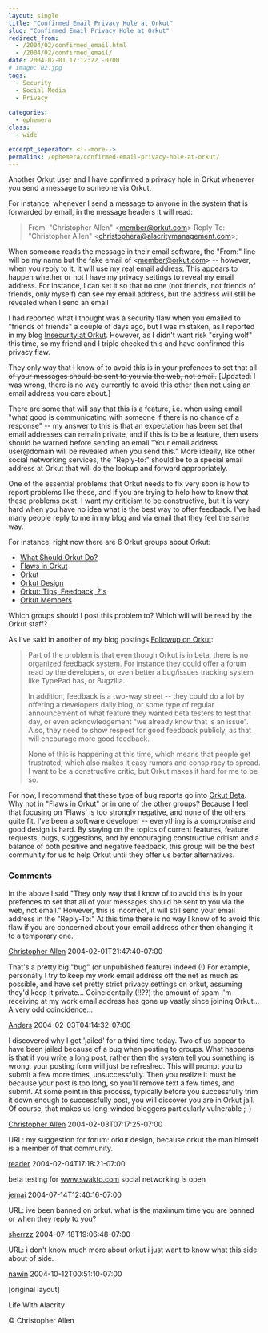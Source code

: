 ```yaml
---
layout: single
title: "Confirmed Email Privacy Hole at Orkut"
slug: "Confirmed Email Privacy Hole at Orkut"
redirect_from:
  - /2004/02/confirmed_email.html
  - /2004/02/confirmed_email/
date: 2004-02-01 17:12:22 -0700
# image: 02.jpg
tags: 
  - Security
  - Social Media
  - Privacy
  
categories:
  - ephemera
class:
  - wide

excerpt_seperator: <!--more-->
permalink: /ephemera/confirmed-email-privacy-hole-at-orkut/
---
```


Another Orkut user and I have confirmed a privacy hole in Orkut whenever you send a message to someone via Orkut.

For instance, whenever I send a message to anyone in the system that is forwarded by email, in the message headers it will read:

> From: "Christopher Allen" &lt;member@orkut.com&gt;
> Reply-To: "Christopher Allen" &lt;christophera@alacritymanagement.com&gt;;

When someone reads the message in their email software, the "From:" line will be my name but the fake email of &lt;member@orkut.com&gt; -- however, when you reply to it, it will use my real email address. This appears to happen whether or not I have my privacy settings to reveal my email address. For instance, I can set it so that no one (not friends, not friends of friends, only myself) can see my email address, but the address will still be revealed when I send an email

I had reported what I thought was a security flaw when you emailed to "friends of friends" a couple of days ago, but I was mistaken, as I reported in my blog [Insecurity at Orkut](/2004/01/insecurity_at_o.html). However, as I didn't want risk "crying wolf" this time, so my friend and I triple checked this and have confirmed this privacy flaw.

<s>They only way that I know of to avoid this is in your prefences to set that all of your messages should be sent to you via the web, not email.</s> \[Updated: I was wrong, there is no way currently to avoid this other then not using an email address you care about.\]

There are some that will say that this is a feature, i.e. when using email "what good is communicating with someone if there is no chance of a response" -- my answer to this is that an expectation has been set that email addresses can remain private, and if this is to be a feature, then users should be warned before sending an email "Your email address user@domain will be revealed when you send this." More ideally, like other social networking services, the "Reply-to:" should be to a special email address at Orkut that will do the lookup and forward appropriately.

One of the essential problems that Orkut needs to fix very soon is how to report problems like these, and if you are trying to help how to know that these problems exist. I want my criticism to be constructive, but it is very hard when you have no idea what is the best way to offer feedback. I've had many people reply to me in my blog and via email that they feel the same way.

For instance, right now there are 6 Orkut groups about Orkut:

* [What Should Orkut Do?](http://www.orkut.com/Community.aspx?cmm=617)
* [Flaws in Orkut](http://www.orkut.com/Community.aspx?cmm=2026)
* [Orkut](http://www.orkut.com/Community.aspx?cmm=3982)
* [Orkut Design](http://www.orkut.com/Community.aspx?cmm=1289)
* [Orkut: Tips, Feedback, ?'s](http://www.orkut.com/Community.aspx?cmm=781)
* [Orkut Members](http://www.orkut.com/Community.aspx?cmm=4556)

Which groups should I post this problem to? Which will will be read by the Orkut staff?

As I've said in another of my blog postings [Followup on Orkut](/2004/02/followup_on_ork.html):

> Part of the problem is that even though Orkut is in beta, there is no organized feedback system. For instance they could offer a forum read by the developers, or even better a bug/issues tracking system like TypePad has, or Bugzilla.
> 
> In addition, feedback is a two-way street -- they could do a lot by offering a developers daily blog, or some type of regular announcement of what feature they wanted beta testers to test that day, or even acknowledgement "we already know that is an issue". Also, they need to show respect for good feedback publicly, as that will encourage more good feedback.
> 
> None of this is happening at this time, which means that people get frustrated, which also makes it easy rumors and conspiracy to spread. I want to be a constructive critic, but Orkut makes it hard for me to be so.

For now, I recommend that these type of bug reports go into [Orkut Beta](http://www.orkut.com/Community.aspx?cmm=6048). Why not in "Flaws in Orkut" or in one of the other groups? Because I feel that focusing on 'Flaws' is too strongly negative, and none of the others quite fit. I've been a software developer -- everything is a compromise and good design is hard. By staying on the topics of current features, feature requests, bugs, suggestions, and by encouraging constructive critism and a balance of both positive and negative feedback, this group will be the best community for us to help Orkut until they offer us better alternatives.  

### Comments

In the above I said "They only way that I know of to avoid this is in your prefences to set that all of your messages should be sent to you via the web, not email." However, this is incorrect, it will still send your email address in the "Reply-To:" At this time there is no way I know of to avoid this flaw if you are concerned about your email address other then changing it to a temporary one.

[Christopher Allen](http://www.lifewithalacrity.com/) 2004-02-01T21:47:40-07:00

That's a pretty big "bug" (or unpublished feature) indeed (!) For example, personally I try to keep my work email address off the net as much as possible, and have set pretty strict privacy settings on orkut, assuming they'd keep it private... Coincidentally (!!??) the amount of spam I'm receiving at my work email address has gone up vastly since joining Orkut... A very odd coincidence...

[Anders](http://www.jacobsen.no/anders/blog/) 2004-02-03T04:14:32-07:00

I discovered why I got 'jailed' for a third time today. Two of us appear to have been jailed because of a bug when posting to groups. What happens is that if you write a long post, rather then the system tell you something is wrong, your posting form will just be refreshed. This will prompt you to submit a few more times, unsuccessfully. Then you realize it must be because your post is too long, so you'll remove text a few times, and submit. At some point in this process, typically before you successfully trim it down enough to successfully post, you will discover you are in Orkut jail. Of course, that makes us long-winded bloggers particularly vulnerable ;-)

[Christopher Allen](http://www.lifewithalacrity.com/) 2004-02-03T07:17:25-07:00

URL: my suggestion for forum: orkut design, because orkut the man himself is a member of that community.

[reader](#) 2004-02-04T17:18:21-07:00

beta testing for www.swakto.com social networking is open

[jemai](http://www.swato.com) 2004-07-14T12:40:16-07:00

URL: ive been banned on orkut. what is the maximum time you are banned or when they reply to you?

[sherrzz](#) 2004-07-18T19:06:48-07:00

URL: i don't know much more about orkut i just want to know what this side about of side.

[nawin](#) 2004-10-12T00:51:10-07:00

[original layout]


Life With Alacrity

© Christopher Allen

